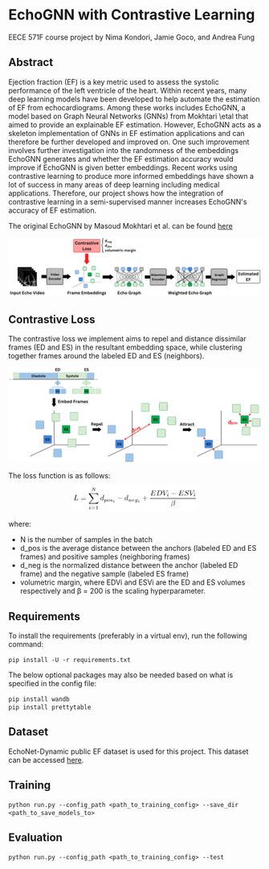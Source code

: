 # EchoGNN with Contrastive Learning

EECE 571F course project by Nima Kondori, Jamie Goco, and Andrea Fung

## Abstract
Ejection fraction (EF) is a key metric used to assess the systolic performance of the left ventricle of the heart. Within recent years, many deep learning models have been developed to help automate the estimation of EF from echocardiograms. Among these works includes EchoGNN, a model based on Graph Neural Networks (GNNs) from Mokhtari \etal that aimed to provide an explainable EF estimation. However, EchoGNN acts as a skeleton implementation of GNNs in EF estimation applications and can therefore be further developed and improved on. One such improvement involves further investigation into the randomness of the embeddings EchoGNN generates and whether the EF estimation accuracy would improve if EchoGNN is given better embeddings. Recent works using contrastive learning to produce more informed embeddings have shown a lot of success in many areas of deep learning including medical applications. Therefore, our project shows how the integration of contrastive learning in a semi-supervised manner increases EchoGNN's accuracy of EF estimation.

The original EchoGNN by Masoud Mokhtari et al. can be found [here](https://github.com/DSL-Lab/echognn)

<p align="center">
  <img alt="EchoGNN with contrastive learning" src="./EchoGNN_CL.png" width="700"/>
</p>

## Contrastive Loss

The contrastive loss we implement aims to repel and distance dissimilar frames (ED and ES) in the resultant embedding space, while clustering together frames around the labeled ED and ES (neighbors).

<p align="center">
  <img alt="Contrastive loss illustration" src="./CL_illustration.png" width="700"/>
</p>

The loss function is as follows:

<p align="center">
  <img alt="Contrastive loss function" src="./Loss_Function.png" width="250"/>
</p>

where:
- N is the number of samples in the batch
- d_pos is the average distance between the anchors (labeled ED and ES frames) and positive samples (neighboring frames)
- d_neg is the normalized distance between the anchor (labeled ED frame) and the negative sample (labeled ES frame)
- volumetric margin, where EDVi and ESVi are the ED and ES volumes respectively and β = 200 is the scaling hyperparameter.

## Requirements
To install the requirements (preferably in a virtual env), run the following command:
```
pip install -U -r requirements.txt
```
The below optional packages may also be needed based on what is specified in the config file:
```
pip install wandb
pip install prettytable
```

## Dataset
EchoNet-Dynamic public EF dataset is used for this project. This dataset can be accessed
[here](https://echonet.github.io/dynamic/index.html).


## Training
```
python run.py --config_path <path_to_training_config> --save_dir <path_to_save_models_to>
```

## Evaluation
```
python run.py --config_path <path_to_training_config> --test
```
